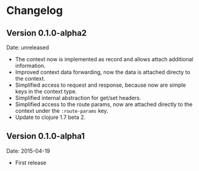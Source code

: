 # Changelog #

## Version 0.1.0-alpha2 ##

Date: unreleased

- The context now is implemented as record and allows attach additional information.
- Improved context data forwarding, now the data is attached directy to the context.
- Simplified access to request and response, because now are simple keys in the context type.
- Simplified internal abstraction for get/set headers.
- Simplified access to the route params, now are attached directly to the context under the `:route-params` key.
- Update to clojure 1.7 beta 2.

## Version 0.1.0-alpha1 ##

Date: 2015-04-19

- First release
